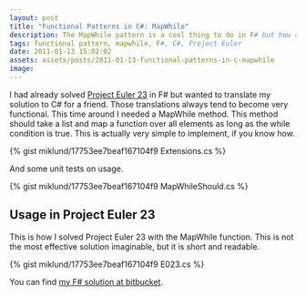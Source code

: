 ```yaml
---
layout: post
title: "Functional Patterns in C#: MapWhile"
description: The MapWhile pattern is a cool thing to do in F# but how can you write the same code in C#?
tags: functional pattern, mapwhile, F#, C#, Project Euler
date: 2011-01-13 15:02:02
assets: assets/posts/2011-01-13-functional-patterns-in-c-mapwhile
image: 
---
```


I had already solved [Project Euler 23](http://projecteuler.net/index.php?section=problems&id=23) in F# but wanted to translate my solution to C# for a friend. Those translations always tend to become very functional.  This time around I needed a MapWhile method. This method should take a list and map a function over all elements as long as the while condition is true. This is actually very simple to implement, if you know how.

{% gist miklund/17753ee7beaf167104f9 Extensions.cs %}

And some unit tests on usage.


{% gist miklund/17753ee7beaf167104f9 MapWhileShould.cs %}

## Usage in Project Euler 23

This is how I solved Project Euler 23 with the MapWhile function. This is not the most effective solution imaginable, but it is short and readable.

{% gist miklund/17753ee7beaf167104f9 E023.cs %}

You can find [my F# solution at bitbucket](https://bitbucket.org/bokmal/projecteuler).
